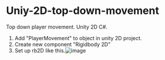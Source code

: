 # Uniy-2D-top-down-movement
Top down player movement. Unity 2D C#.

1. Add "PlayerMovement" to object in unity 2D project.
2. Create new component "Rigidbody 2D"
3. Set up rb2D like this.![image](https://user-images.githubusercontent.com/72090567/117973976-5079ec80-b32d-11eb-9797-3e4da723a2e8.png)
